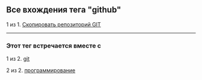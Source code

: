 ## Все вхождения тега "github"

1 из 1. [Скопировать репозиторий GIT](./2020-07-17_git_repo_copy.md)

---

### Этот тег встречается вместе с

1 из 2. [git](./meta_git.md)

2 из 2. [программирование](./meta_programmirovanie.md)

